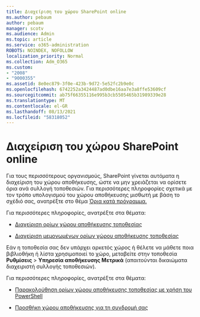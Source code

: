 ```yaml
---
title: Διαχείριση του χώρου SharePoint online
ms.author: pebaum
author: pebaum
manager: scotv
ms.audience: Admin
ms.topic: article
ms.service: o365-administration
ROBOTS: NOINDEX, NOFOLLOW
localization_priority: Normal
ms.collection: Adm_O365
ms.custom:
- "2008"
- "9000355"
ms.assetid: 8e0ec879-3f0e-423b-9d72-5e52fc2b9e0c
ms.openlocfilehash: 6742252a3424487ad0dbe16aa7e3a8ffe53609cf
ms.sourcegitcommit: ab75f66355116e995b3cb5505465b31989339e28
ms.translationtype: MT
ms.contentlocale: el-GR
ms.lasthandoff: 08/13/2021
ms.locfileid: "58318052"
---
```

# <a name="manage-your-sharepoint-online-storage"></a>Διαχείριση του χώρου SharePoint online

Για τους περισσότερους οργανισμούς, SharePoint γίνεται αυτόματα η διαχείριση του χώρου αποθήκευσης, ώστε να μην χρειάζεται να ορίσετε όρια ανά συλλογή τοποθεσιών. Για περισσότερες πληροφορίες σχετικά με τον τρόπο υπολογισμού του χώρου αποθήκευσης μισθωτή με βάση το σχέδιό σας, ανατρέξτε στο θέμα [Όρια κατά πρόγραμμα.](https://docs.microsoft.com/office365/servicedescriptions/sharepoint-online-service-description/sharepoint-online-limits?redirectedfrom=MSDN#limits-by-plan)

Για περισσότερες πληροφορίες, ανατρέξτε στα θέματα:

- [Διαχείριση ορίων χώρου αποθήκευσης τοποθεσίας](https://docs.microsoft.com/sharepoint/manage-site-collection-storage-limits)

- [Διαχείριση μεμονωμένων ορίων χώρου αποθήκευσης τοποθεσίας](https://docs.microsoft.com/sharepoint/manage-site-collection-storage-limits#manage-individual-site-storage-limits)

Εάν η τοποθεσία σας δεν υπάρχει αρκετός χώρος ή θέλετε να μάθετε ποια βιβλιοθήκη ή λίστα χρησιμοποιεί το χώρο, μεταβείτε στην τοποθεσία **Ρυθμίσεις**  >  **Υπηρεσία αποθήκευσης Μετρικά** (απαιτούνται δικαιώματα διαχειριστή συλλογής τοποθεσιών).

Για περισσότερες πληροφορίες, ανατρέξτε στα θέματα:

- [Παρακολούθηση ορίων χώρου αποθήκευσης τοποθεσίας με χρήση του PowerShell](https://docs.microsoft.com/sharepoint/manage-site-collection-storage-limits#monitor-site-storage-limits-by-using-powershell)

- [Προσθήκη χώρου αποθήκευσης για τη συνδρομή σας](https://docs.microsoft.com/microsoft-365/commerce/add-storage-space) 
  
